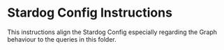 # Stardog Config Instructions
This instructions align the Stardog Config especially regarding the Graph behaviour to the queries in this folder.
